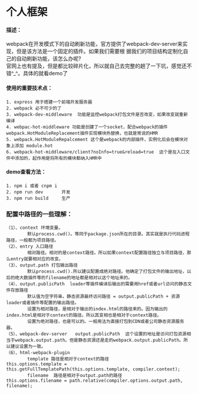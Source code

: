 # 个人框架 #
#### 描述： ####


webpack在开发模式下的自动刷新功能，官方提供了webpack-dev-server来实现，但是该方法是一个固定的插件。如果我们需要根
据我们的项目结构定制化自己的自动刷新功能，该怎么办呢?<br>
官网上也有提及，但是都比较碎片化，所以就自己去完整的趟了一下坑，感觉还不错^_^。具体的就看demo了

#### 使用的重要技术点： ####

	1. express 用于搭建一个前端开发服务器
	2. webpack 必不可少的了
	3. webpack-dev-middleware  功能是监控webpack打包文件是否改变，如果改变就重新编译
	4. webpac-hot-middleware 功能是创建了一个socket，配合webpack的插件webpack.HotModuleReplacement插件实现模块热替换，也就是常说的HMR
	5. webpack.HotModuleRepalcement 这个是webpack的内部插件，实例化后会在模块对象上添加 module.hot
	6. webpack-hot-middleware/client?noInfo=true&reload=true  这个是在入口文件中添加的，起作用是将所有的模块都纳入HMR中

#### demo查看方法： ####
	1. npm i 或者 cnpm i 
	2. npm run dev       开发
	3. npm run build     生产

### 配置中路径的一些理解： ###
	（1）、context 环境变量。
            默认process.cwd()。等同于package.json所在的目录。其实就是执行代码进程路径，一般都为项目路径。
    （2）、entry 入口路径
            相对路径。相对的是context路径。所以如果context配置路径独立与项目路径，那么entry就要相对应的改变。
    （3）、output.path 打包输出路径
            默认process.cwd().所以建议配置成绝对路径。他确定了打包文件的输出地址，以后的绝大数插件等的filename的地址都是相对以这个地址来的。
    （4）、output.publicPath  loader等插件编译后输出的需要用href或者url访问的静态文件存放路径
            默认值为空字符串。静态资源最终访问路径 = output.publicPath + 资源loader或者插件等配置的输出路径。
            设置为相对路径，是相对于输出的index.html的路径来的。因为输出的index.html是相对于context的路径。所以其变相也是相对于context路径。
            设置为绝对路径，也是可以的。一般用法为直接打包到CDN或者公司静态资源服务器。
    （5）、webpack-dev-server   output.publicPath  这个设置的地址是访问打包资源相当于webpack.output.path。但是静态资源还是走的webpack.output.publicPath。所以建议设置为一致。
    （6）、html-webpack-plugin 
            template 路径是相对于context的路径                  this.options.template = this.getFullTemplatePath(this.options.template, compiler.context);
            filename  路径是相对于output.path的路径             this.options.filename = path.relative(compiler.options.output.path, filename);
                  

